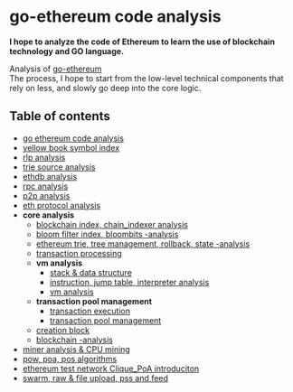 # go-ethereum code analysis

**I hope to analyze the code of Ethereum to learn the use of blockchain technology and GO language.**

Analysis of [go-ethereum](https://github.com/ethereum/go-ethereum)  
The process, I hope to start from the low-level technical components that rely on less, and slowly go deep into the core logic.

## Table of contents

- [go ethereum code analysis](/go-ethereum-code-analysis.md)
- [yellow book symbol index](symbol-index.md)
- [rlp analysis](/rlp-analysis.md)
- [trie source analysis](/trie-analysis.md)
- [ethdb analysis](/ethdb-analysis.md)
- [rpc analysis](/rpc-analysis.md)
- [p2p analysis](/p2p-analysis.md)
- [eth protocol analysis](/eth-analysis.md)
- **core analysis**
  - [blockchain index, chain_indexer analysis](/core-chain_indexer-analysis.md)
  - [bloom filter index, bloombits -analysis](/core-bloombits-analysis.md)
  - [ethereum trie, tree management, rollback, state -analysis](/core-state-analysis.md)
  - [transaction processing](/core-state-process-analysis.md)
  - **vm analysis**
    - [stack & data structure](/core-vm-stack-memory-analysis.md)
    - [instruction, jump table, interpreter analysis](/core-vm-jumptable-instruction.md)
    - [vm analysis](/core-vm-analysis.md)
  - **transaction pool management**
    - [transaction execution](/core-txlist-data-structure-analysis.md)
    - [transaction pool management](/core-txpool-analysis.md)
  - [creation block](/core-genesis-analysis.md)
  - [blockchain -analysis](/core-blockchain-analysis.md)
- [miner analysis & CPU mining](/miner-analysis-CPU-mining.md)
- [pow, poa, pos algorithms](/pow-analysis.md)
- [ethereum test network Clique_PoA introduciton](/ethereum-Clique_PoA-introduction.md)
- [swarm, raw & file upload, pss and feed](/ethereum-swarm-introduction.md)
